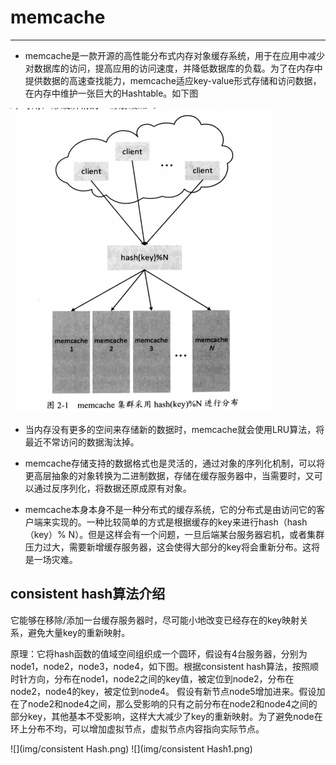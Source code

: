 # memcache
---
* memcache是一款开源的高性能分布式内存对象缓存系统，用于在应用中减少对数据库的访问，提高应用的访问速度，并降低数据库的负载。为了在内存中提供数据的高速查找能力，memcache适应key-value形式存储和访问数据，在内存中维护一张巨大的Hashtable。如下图

![](img/memcache.png)

* 当内存没有更多的空间来存储新的数据时，memcache就会使用LRU算法，将最近不常访问的数据淘汰掉。

* memcache存储支持的数据格式也是灵活的，通过对象的序列化机制，可以将更高层抽象的对象转换为二进制数据，存储在缓存服务器中，当需要时，又可以通过反序列化，将数据还原成原有对象。

* memcache本身本身不是一种分布式的缓存系统，它的分布式是由访问它的客户端来实现的。一种比较简单的方式是根据缓存的key来进行hash（hash（key）% N）。但是这样会有一个问题，一旦后端某台服务器宕机，或者集群压力过大，需要新增缓存服务器，这会使得大部分的key将会重新分布。这将是一场灾难。

## consistent hash算法介绍
它能够在移除/添加一台缓存服务器时，尽可能小地改变已经存在的key映射关系，避免大量key的重新映射。

原理：它将hash函数的值域空间组织成一个圆环，假设有4台服务器，分别为node1，node2，node3，node4，如下图。根据consistent hash算法，按照顺时针方向，分布在node1，node2之间的key值，被定位到node2，分布在node2，node4的key，被定位到node4。
假设有新节点node5增加进来。假设加在了node2和node4之间，那么受影响的只有之前分布在node2和node4之间的部分key，其他基本不受影响，这样大大减少了key的重新映射。为了避免node在环上分布不均，可以增加虚拟节点，虚拟节点内容指向实际节点。

![](img/consistent Hash.png)
![](img/consistent Hash1.png)
